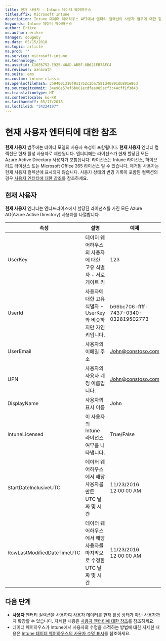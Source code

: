 ```yaml
---
title: 현재 사용자 - Intune 데이터 웨어하우스
titlesuffix: Microsoft Intune
description: Intune 데이터 웨어하우스 API에서 엔터티 컬렉션의 사용자 범주에 대한 항목을 참조하세요.
keywords: Intune 데이터 웨어하우스
author: Erikre
ms.author: erikre
manager: dougeby
ms.date: 05/15/2018
ms.topic: article
ms.prod: ''
ms.service: microsoft-intune
ms.technology: ''
ms.assetid: C10E6752-E925-40AD-ABBF-6B621FB7AFC4
ms.reviewer: aanavath
ms.suite: ems
ms.custom: intune-classic
ms.openlocfilehash: 3b94001310f9117b2c3ba7591d40891db891e86d
ms.sourcegitcommit: 34e96e57af6b861ecdfea085acf3c44cff1f3d43
ms.translationtype: HT
ms.contentlocale: ko-KR
ms.lasthandoff: 05/17/2018
ms.locfileid: "34224197"
---
```

# <a name="reference-for-current-user-entity"></a>현재 사용자 엔터티에 대한 참조

**현재 사용자** 범주에는 데이터 모델의 사용자 속성이 포함됩니다. **현재 사용자** 엔터티 컬렉션은 현재 활성 사용자로 제한됩니다. 엔터티에는 라이선스가 현재 할당된 모든 Azure Active Directory 사용자가 포함됩니다. 라이선스는 Intune 라이선스, 하이브리드 라이선스 또는 Microsoft Office 365 라이선스 일 수 있습니다. 제거된 사용자는 현재 사용자 컬렉션에 표시되지 않습니다. 사용자 상태의 변경 기록이 포함된 컬렉션의 경우 [사용자 엔터티에 대한 참조](reports-ref-user.md)를 참조하세요.


## <a name="current-user"></a>현재 사용자

**현재 사용자** 엔터티는 엔터프라이즈에서 할당된 라이선스를 가진 모든 Azure AD(Azure Active Directory) 사용자를 나열합니다.

| 속성  | 설명 | 예제 |
|---------|------------|--------|
| UserKey |데이터 웨어하우스의 사용자에 대한 고유 식별자 - 서로게이트 키 |123 |
| UserId |사용자에 대한 고유 식별자 - UserKey와 비슷하지만 자연 키입니다. |b66bc706-ffff-7437-0340-032819502773 |
| UserEmail |사용자의 이메일 주소 |John@constoso.com |
| UPN | 사용자의 사용자 계정 이름입니다. | John@constoso.com |
| DisplayName |사용자의 표시 이름 |John |
| IntuneLicensed |이 사용자의 Intune 라이선스 여부를 나타냅니다. |True/False |
| StartDateInclusiveUTC |데이터 웨어하우스에서 해당 사용자를 만든 UTC 날짜 및 시간 |11/23/2016 12:00:00 AM |
| RowLastModifiedDateTimeUTC |데이터 웨어하우스에서 해당 사용자를 마지막으로 수정한 UTC 날짜 및 시간 |11/23/2016 12:00:00 AM |

## <a name="next-steps"></a>다음 단계
 - **사용자** 엔터티 컬렉션을 사용하여 사용자 데이터를 현재 활성 상태가 아닌 사용자까지 확장할 수 있습니다. 자세한 내용은 [사용자 엔터티에 대한 참조](reports-ref-user.md)를 참조하세요.
 - 데이터 웨어하우스가 Intune에서 사용자의 수명을 추적하는 방법에 대한 자세한 내용은 [Intune 데이터 웨어하우스의 사용자 수명 표시](reports-ref-user-timeline.md)를 참조하세요.
